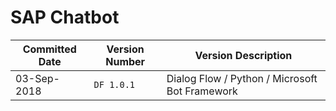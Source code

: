 # SAP Chatbot
|Committed Date|Version Number|Version Description|
|---|---|---|
|03-Sep-2018|`DF 1.0.1`| Dialog Flow / Python / Microsoft Bot Framework|
